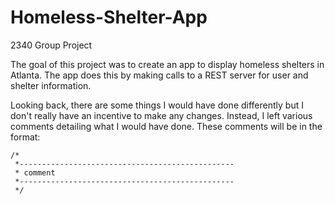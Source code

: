 # Homeless-Shelter-App
2340 Group Project

The goal of this project was to create an app to display homeless shelters in Atlanta.
The app does this by making calls to a REST server for user and shelter information.

Looking back, there are some things I would have done differently but I don't really have an incentive to make any changes.
Instead, I left various comments detailing what I would have done.
These comments will be in the format:

```
/*
 *------------------------------------------------
 * comment
 *------------------------------------------------
 */
```
